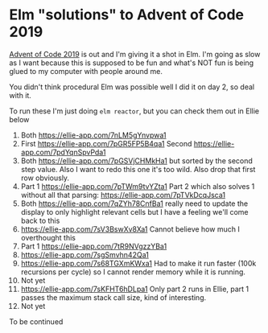 # Elm "solutions" to Advent of Code 2019

[Advent of Code 2019](https://adventofcode.com/2019) is out and I'm giving
it a shot in Elm. I'm going as slow as I want because this is supposed to be fun
and what's NOT fun is being glued to my computer with people around me.

You didn't think procedural Elm was possible well I did it on day 2, so deal with it.

To run these I'm just doing `elm reactor`, but you can check them out in Ellie below

1. Both <https://ellie-app.com/7nLM5gYnvpwa1>
2. First <https://ellie-app.com/7pGR5FP5B4qa1> Second <https://ellie-app.com/7pdYqnSpvPda1>
3. Both <https://ellie-app.com/7pGSVjCHMkHa1> but sorted by the second step value.
  Also I want to redo this one it's too wild.
  Also drop that first row obviously.
4. Part 1 <https://ellie-app.com/7pTWm9tvYZta1> Part 2 which also solves 1 without all that parsing: <https://ellie-app.com/7pTVkDcqJsca1>
5. Both <https://ellie-app.com/7qZYh78CnfBa1>
  really need to update the display to only highlight relevant cells but I have a feeling we'll come back to this
6. <https://ellie-app.com/7sV3BswXv8Xa1> Cannot believe how much I overthought this
7. Part 1 <https://ellie-app.com/7tR9NVgzzYBa1>
8. <https://ellie-app.com/7sgSmvhn42Qa1>
9. <https://ellie-app.com/7s68TGXmKWxa1> Had to make it run faster (100k recursions per cycle) so I cannot render memory while it is running.
10. Not yet
11. <https://ellie-app.com/7sKFHT6hDLpa1> Only part 2 runs in Ellie, part 1 passes the maximum stack call size, kind of interesting.
12. Not yet

To be continued
